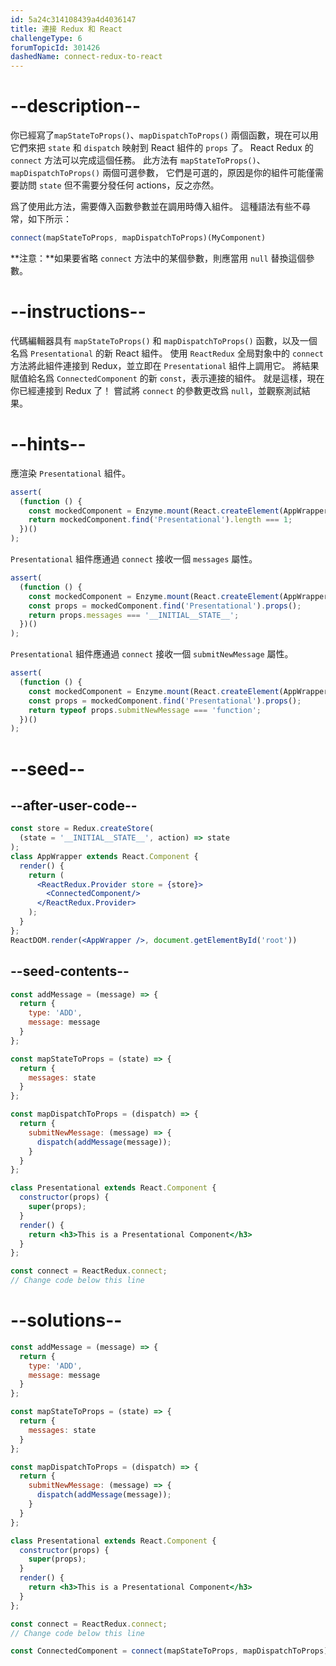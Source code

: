```yaml
---
id: 5a24c314108439a4d4036147
title: 連接 Redux 和 React
challengeType: 6
forumTopicId: 301426
dashedName: connect-redux-to-react
---
```


# --description--

你已經寫了`mapStateToProps()`、`mapDispatchToProps()` 兩個函數，現在可以用它們來把 `state` 和 `dispatch` 映射到 React 組件的 `props` 了。 React Redux 的 `connect` 方法可以完成這個任務。 此方法有 `mapStateToProps()`、`mapDispatchToProps()` 兩個可選參數， 它們是可選的，原因是你的組件可能僅需要訪問 `state` 但不需要分發任何 actions，反之亦然。

爲了使用此方法，需要傳入函數參數並在調用時傳入組件。 這種語法有些不尋常，如下所示：

```js
connect(mapStateToProps, mapDispatchToProps)(MyComponent)
```

**注意：**如果要省略 `connect` 方法中的某個參數，則應當用 `null` 替換這個參數。

# --instructions--

代碼編輯器具有 `mapStateToProps()` 和 `mapDispatchToProps()` 函數，以及一個名爲 `Presentational` 的新 React 組件。 使用 `ReactRedux` 全局對象中的 `connect` 方法將此組件連接到 Redux，並立即在 `Presentational` 組件上調用它。 將結果賦值給名爲 `ConnectedComponent` 的新 `const`，表示連接的組件。 就是這樣，現在你已經連接到 Redux 了！ 嘗試將 `connect` 的參數更改爲 `null`，並觀察測試結果。

# --hints--

應渲染 `Presentational` 組件。

```js
assert(
  (function () {
    const mockedComponent = Enzyme.mount(React.createElement(AppWrapper));
    return mockedComponent.find('Presentational').length === 1;
  })()
);
```

`Presentational` 組件應通過 `connect` 接收一個 `messages` 屬性。

```js
assert(
  (function () {
    const mockedComponent = Enzyme.mount(React.createElement(AppWrapper));
    const props = mockedComponent.find('Presentational').props();
    return props.messages === '__INITIAL__STATE__';
  })()
);
```

`Presentational` 組件應通過 `connect` 接收一個 `submitNewMessage` 屬性。

```js
assert(
  (function () {
    const mockedComponent = Enzyme.mount(React.createElement(AppWrapper));
    const props = mockedComponent.find('Presentational').props();
    return typeof props.submitNewMessage === 'function';
  })()
);
```

# --seed--

## --after-user-code--

```jsx
const store = Redux.createStore(
  (state = '__INITIAL__STATE__', action) => state
);
class AppWrapper extends React.Component {
  render() {
    return (
      <ReactRedux.Provider store = {store}>
        <ConnectedComponent/>
      </ReactRedux.Provider>
    );
  }
};
ReactDOM.render(<AppWrapper />, document.getElementById('root'))
```

## --seed-contents--

```jsx
const addMessage = (message) => {
  return {
    type: 'ADD',
    message: message
  }
};

const mapStateToProps = (state) => {
  return {
    messages: state
  }
};

const mapDispatchToProps = (dispatch) => {
  return {
    submitNewMessage: (message) => {
      dispatch(addMessage(message));
    }
  }
};

class Presentational extends React.Component {
  constructor(props) {
    super(props);
  }
  render() {
    return <h3>This is a Presentational Component</h3>
  }
};

const connect = ReactRedux.connect;
// Change code below this line
```

# --solutions--

```jsx
const addMessage = (message) => {
  return {
    type: 'ADD',
    message: message
  }
};

const mapStateToProps = (state) => {
  return {
    messages: state
  }
};

const mapDispatchToProps = (dispatch) => {
  return {
    submitNewMessage: (message) => {
      dispatch(addMessage(message));
    }
  }
};

class Presentational extends React.Component {
  constructor(props) {
    super(props);
  }
  render() {
    return <h3>This is a Presentational Component</h3>
  }
};

const connect = ReactRedux.connect;
// Change code below this line

const ConnectedComponent = connect(mapStateToProps, mapDispatchToProps)(Presentational);
```
